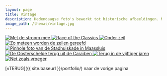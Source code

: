 ```yaml
---
layout: page
title: Vintage
description: Hedendaagse foto's bewerkt tot historische afbeeldingen. Modern photos mimicing historic recordings. 
image_path: /themas/vintage.jpg
---
```


<section class="gallery-container">
  <a href="../vintage/image-1.jpg"  data-lightbox="vintage" data-title="Met de stroom mee">
    <img src="../vintage/thumb-1.jpg" alt="Met de stroom mee">
  </a>
   <a href="../vintage/image-2.jpg"  data-lightbox="vintage" data-title="Race of the Classics">
    <img src="../vintage/thumb-2.jpg" alt="Race of the Classics">
  </a>
   <a href="../vintage/image-3.jpg"  data-lightbox="vintage" data-title="Onder zeil">
    <img src="../vintage/thumb-3.jpg" alt="Onder zeil">
  </a>
   <a href="../vintage/image-4.jpg" data-lightbox="vintage" data-title="Zo meteen worden de zeilen gereefd">
    <img src="../vintage/thumb-4.jpg" alt="Zo meteen worden de zeilen gereefd">
    </a>
     <a href="../vintage/image-5.jpg"  data-lightbox="vintage" data-title="Pinhole foto van de Stadhuiskade in Maassluis">
    <img src="../vintage/thumb-5.jpg" alt="Pinhole foto van de Stadhuiskade in Maassluis">
  </a>
   <a href="../vintage/image-6.jpg"  data-lightbox="vintage" data-title="De Oosterschelde terug uit de Caraïben">
    <img src="../vintage/thumb-6.jpg" alt="De Oosterschelde terug uit de Caraïben">
  </a>
   <a href="../vintage/image-7.jpg"  data-lightbox="vintage" data-title="Terug in de vijftiger jaren">
    <img src="../vintage/thumb-7.jpg" alt="Terug in de vijftiger jaren">
  </a>
   <a href="../vintage/image-8.jpg" data-lightbox="vintage" data-title="Net zoals vroeger">
    <img src="../vintage/thumb-8.jpg" alt="Net zoals vroeger">
    </a>
</section>



[&laquo;TERUG]({{ site.baseurl }}/portfolio/) naar de vorige pagina